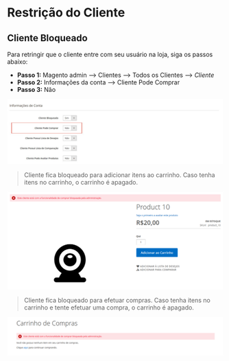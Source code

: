 # Restrição do Cliente

## Cliente Bloqueado

Para retringir que o cliente entre com seu usuário na loja, siga os passos abaixo:
  - **Passo 1:** Magento admin --> Clientes --> Todos os Clientes --> _Cliente_
  - **Passo 2:** Informações da conta --> Cliente Pode Comprar
  - **Passo 3:** Não

![ScreenShot](https://github.com/santanaluc94/Magezil_CustomerBlock/blob/master/Readme/Images/pt_BR/configuracao-compra.jpg)

> Cliente fica bloqueado para adicionar itens ao carrinho. Caso tenha itens no carrinho, o carrinho é apagado.

![ScreenShot](https://github.com/santanaluc94/Magezil_CustomerBlock/blob/master/Readme/Images/pt_BR/02-cliente-compra.jpg)

> Cliente fica bloqueado para efetuar compras. Caso tenha itens no carrinho e tente efetuar uma compra, o carrinho é apagado.

![ScreenShot](https://github.com/santanaluc94/Magezil_CustomerBlock/blob/master/Readme/Images/pt_BR/02-cliente-pedido.jpg)
